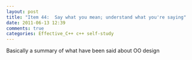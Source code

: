 ```yaml
---
layout: post
title: "Item 44:  Say what you mean; understand what you're saying"
date: 2011-06-13 12:39
comments: true
categories: Effective_C++ c++ self-study
---
```


Basically a summary of what have been said about OO design

